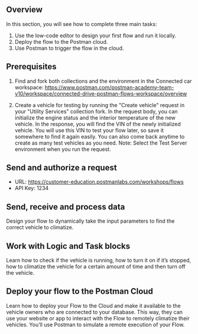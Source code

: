 ## Overview

In this section, you will see how to complete three main tasks:

1. Use the low-code editor to design your first flow and run it locally.
2. Deploy the flow to the Postman cloud.
3. Use Postman to trigger the flow in the cloud.

## Prerequisites

1. Find and fork both collections and the environment in the Connected car workspace: https://www.postman.com/postman-academy-team-v10/workspace/connected-drive-postman-flows-workspace/overview

2. Create a vehicle for testing by running the "Create vehicle" request in your "Utility Services" collection fork. In the request body, you can initialize the engine status and the interior temperature of the new vehicle. In the response, you will find the VIN of the newly initialized vehicle. You will use this VIN to test your flow later, so save it somewhere to find it again easily. You can also come back anytime to create as many test vehicles as you need. Note: Select the Test Server environment when you run the request.

## Send and authorize a request

- URL: https://customer-education.postmanlabs.com/workshops/flows
- API Key: 1234

## Send, receive and process data

Design your flow to dynamically take the input parameters to find the correct vehicle to climatize.

## Work with Logic and Task blocks

Learn how to check if the vehicle is running, how to turn it on if it’s stopped, how to climatize the vehicle for a certain amount of time and then turn off the vehicle.

## Deploy your flow to the Postman Cloud

Learn how to deploy your Flow to the Cloud and make it available to the vehicle owners who are connected to your database. This way, they can use your website or app to interact with the Flow to remotely climatize their vehicles. You’ll use Postman to simulate a remote execution of your Flow.
